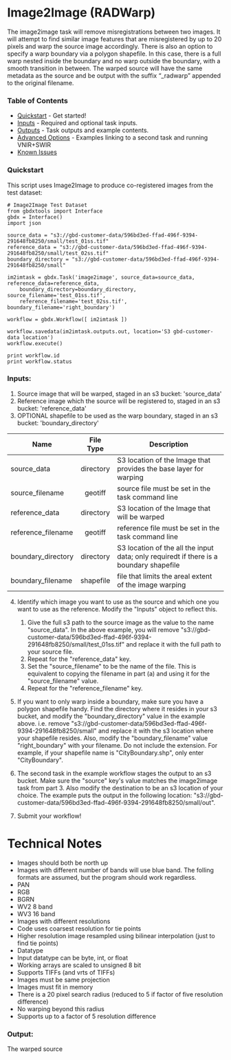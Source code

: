 # Image2Image (RADWarp)

The image2image task will remove misregistrations between two images.  It will attempt to find similar image features that are misregistered by up to 20 pixels and warp the source image accordingly.  There is also an option to specify a warp boundary via a polygon shapefile.  In this case, there is a full warp nested inside the boundary and no warp outside the boundary, with a smooth transition in between.  The warped source will have the same metadata as the source and be output with the suffix “_radwarp” appended to the original filename.

### Table of Contents
 * [Quickstart](#quickstart) - Get started!
 * [Inputs](#inputs) - Required and optional task inputs.
 * [Outputs](#outputs) - Task outputs and example contents.
 * [Advanced Options](#advanced-options) - Examples linking to a second task and running VNIR+SWIR
 * [Known Issues](#known-issues)

### Quickstart

This script uses Image2Image to produce co-registered images from the test dataset:

    # Image2Image Test Dataset
    from gbdxtools import Interface
    gbdx = Interface()
    import json
    
    source_data = "s3://gbd-customer-data/596bd3ed-ffad-496f-9394-291648fb8250/small/test_01ss.tif"
    reference_data = "s3://gbd-customer-data/596bd3ed-ffad-496f-9394-291648fb8250/small/test_02ss.tif"
    boundary_directory = "s3://gbd-customer-data/596bd3ed-ffad-496f-9394-291648fb8250/small"

    im2imtask = gbdx.Task('image2image', source_data=source_data, reference_data=reference_data, 
	    boundary_directory=boundary_directory, source_filename='test_01ss.tif', 
	    reference_filename='test_02ss.tif', boundary_filename='right_boundary')

    workflow = gbdx.Workflow([ im2imtask ])

    workflow.savedata(im2imtask.outputs.out, location='S3 gbd-customer-data location')
    workflow.execute()

    print workflow.id
    print workflow.status

     
### Inputs:
1. Source image that will be warped, staged in an s3 bucket: 'source_data'
2. Reference image which the source will be registered to, staged in an s3 bucket: 'reference_data'
3. OPTIONAL shapefile to be used as the warp boundary, staged in an s3 bucket: 'boundary_directory'

Name                     |       File Type       |   Description
-------------------------|:---------------------:|---------------------------------
source_data         |  directory   | S3 location of the Image that provides the base layer for warping
source_filename     |  geotiff     | source file must be set in the task command line
reference_data      |  directory   | S3 location of the Image that will be warped
reference_filename  |  geotiff     | reference file must be set in the task command line
boundary_directory  |  directory   | S3 location of the all the input data; only requiredt if there is a boundary shapefile 
boundary_filename   |  shapefile   | file that limits the areal extent of the image warping





4. Identify which image you want to use as the source and which one you want to use as the reference.  Modify the "Inputs" object to reflect this.
    1. Give the full s3 path to the source image as the value to the name "source_data".  In the above example, you will remove "s3://gbd-customer-data/596bd3ed-ffad-496f-9394-291648fb8250/small/test_01ss.tif" and replace it with the full path to your source file.
    2. Repeat for the "reference_data" key.
    3. Set the "source_filename" to be the name of the file.  This is equivalent to copying the filename in part (a) and using it for the "source_filename" value.
    4. Repeat for the "reference_filename" key.

5. If you want to only warp inside a boundary, make sure you have a polygon shapefile handy.  Find the directory where it resides in your s3 bucket, and modify the "boundary_directory" value in the example above.  i.e. remove "s3://gbd-customer-data/596bd3ed-ffad-496f-9394-291648fb8250/small" and replace it with the s3 location where your shapefile resides.  Also, modify the "boundary_filename" value "right_boundary" with your filename.  Do not include the extension.  For example, if your shapefile name is "CityBoundary.shp", only enter "CityBoundary".

6. The second task in the example workflow stages the output to an s3 bucket.  Make sure the "source" key's value matches the image2image task from part 3.  Also modify the destination to be an s3 location of your choice.  The example puts the output in the following location: "s3://gbd-customer-data/596bd3ed-ffad-496f-9394-291648fb8250/small/out".

7. Submit your workflow!

# Technical Notes
*  Images should both be north up
*  Images with different number of bands will use blue band.  The folling formats are assumed, but the program should work regardless.
  * PAN
  * RGB
  * BGRN
  * WV2 8 band
  * WV3 16 band
*  Images with different resolutions
  * Code uses coarsest resolution for tie points
  * Higher resolution image resampled using bilinear interpolation (just to find tie points)
*  Datatype
  * Input datatype can be byte, int, or float
  * Working arrays are scaled to unsigned 8 bit
  * Supports TIFFs (and vrts of TIFFs)
*  Images must be same projection
*  Images must fit in memory
*  There is a 20 pixel search radius (reduced to 5 if factor of five resolution difference)
  *  No warping beyond this radius
*  Supports up to a factor of 5 resolution difference


### Output:
The warped source
